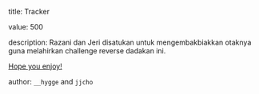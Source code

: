 title: Tracker

value: 500

description: Razani dan Jeri disatukan untuk mengembakbiakkan otaknya guna melahirkan challenge reverse dadakan ini.

[Hope you enjoy!](https://www.youtube.com/watch?v=qAeybdD5UoQ)

author: `__hygge` and `jjcho`
